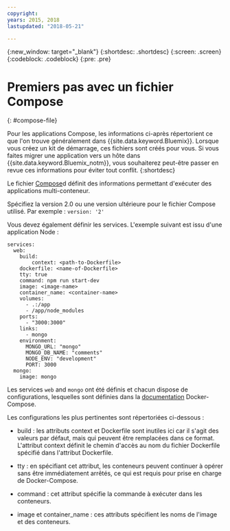 ```yaml
---
copyright:
years: 2015, 2018
lastupdated: "2018-05-21"

---
```


{:new_window: target="_blank"}
{:shortdesc: .shortdesc}
{:screen: .screen}
{:codeblock: .codeblock}
{:pre: .pre}

# Premiers pas avec un fichier Compose
{: #compose-file}

Pour les applications Compose, les informations ci-après répertorient ce que l'on trouve généralement dans {{site.data.keyword.Bluemix}}. Lorsque vous créez un kit de démarrage, ces fichiers sont créés pour vous. Si vous faites migrer une application vers un hôte dans {{site.data.keyword.Bluemix_notm}}, vous souhaiterez peut-être passer en revue ces informations pour éviter tout conflit.
{:shortdesc}

Le fichier [Compose](https://docs.docker.com/compose/overview/)d définit des informations permettant d'exécuter des applications multi-conteneur.

Spécifiez la version 2.0 ou une version ultérieure pour le fichier Compose utilisé. Par exemple :
`version: '2'`

Vous devez également définir les services. L'exemple suivant est issu d'une application Node :

```
services:
  web:
    build:
    	context: <path-to-Dockerfile>
	dockerfile: <name-of-Dockerfile>
    tty: true
    command: npm run start-dev
    image: <image-name>
    container_name: <container-name>
    volumes:
      - .:/app
      - /app/node_modules
    ports:
      - "3000:3000"
    links:
      - mongo
    environment:
      MONGO_URL: "mongo"
      MONGO_DB_NAME: "comments"
      NODE_ENV: "development"
      PORT: 3000
  mongo:
    image: mongo
```

Les services `web` and `mongo` ont été définis et chacun dispose de configurations, lesquelles sont définies dans la [documentation](https://docs.docker.com/compose/compose-file/compose-file-v2/) Docker-Compose.

Les configurations les plus pertinentes sont répertoriées ci-dessous :

* build : les attributs context et Dockerfile sont inutiles ici car il s'agit des valeurs par défaut, mais qui peuvent être remplacées dans ce format. L'attribut context définit le chemin d'accès au nom du fichier Dockerfile spécifié dans l'attribut Dockerfile.

* tty : en spécifiant cet attribut, les conteneurs peuvent continuer à opérer sans être immédiatement arrêtés, ce qui est requis pour prise en charge de Docker-Compose.

* command : cet attribut spécifie la commande à exécuter dans les conteneurs.

* image et container_name : ces attributs spécifient les noms de l'image et des conteneurs.

